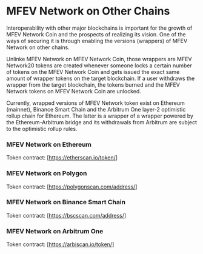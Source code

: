 # MFEV Network on Other Chains

Interoperability with other major blockchains is important for the growth of MFEV Network Coin and the prospects of realizing its vision. One of the ways of securing it is through enabling the versions (wrappers) of MFEV Network on other chains.&#x20;

Unlinke MFEV Network on MFEV Network Coin, those wrappers are MFEV Network20 tokens are created whenever someone locks a certain number of tokens on the MFEV Network Coin and gets issued the exact same amount of wrapper tokens on the target blockchain. If a user withdraws the wrapper from the target blockchain, the tokens burned and the MFEV Network tokens on MFEV Network Coin are unlocked.&#x20;

Currently, wrapped versions of MFEV Network token exist on Ethereum (mainnet), Binance Smart Chain and the Arbitrum One layer-2 optimistic rollup chain for Ethereum. The latter is a wrapper of a wrapper powered by the Ethereum-Arbitrum bridge and its withdrawals from Arbitrum are subject to the optimistic rollup rules.&#x20;

### MFEV Network on Ethereum

Token contract: [https://etherscan.io/token/<contract>]

### MFEV Network on Polygon

Token contract: [https://polygonscan.com/address/<contract>]

### MFEV Network on Binance Smart Chain

Token contract: [https://bscscan.com/address/<contract>]

### MFEV Network on Arbitrum One

Token contract: [https://arbiscan.io/token/<contract>]
